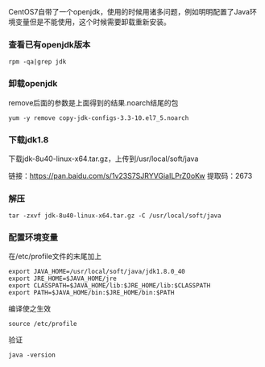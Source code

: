 CentOS7自带了一个openjdk，使用的时候用诸多问题，例如明明配置了Java环境变量但是不能使用，这个时候需要卸载重新安装。

### 查看已有openjdk版本

```
rpm -qa|grep jdk
```

### 卸载openjdk

remove后面的参数是上面得到的结果.noarch结尾的包

```
yum -y remove copy-jdk-configs-3.3-10.el7_5.noarch
```

### 下载jdk1.8

下载jdk-8u40-linux-x64.tar.gz，上传到/usr/local/soft/java

链接：https://pan.baidu.com/s/1v23S7SJRYVGiaILPrZ0oKw
提取码：2673

### 解压

```
tar -zxvf jdk-8u40-linux-x64.tar.gz -C /usr/local/soft/java
```

### 配置环境变量

在/etc/profile文件的末尾加上

```
export JAVA_HOME=/usr/local/soft/java/jdk1.8.0_40
export JRE_HOME=$JAVA_HOME/jre
export CLASSPATH=$JAVA_HOME/lib:$JRE_HOME/lib:$CLASSPATH
export PATH=$JAVA_HOME/bin:$JRE_HOME/bin:$PATH
```

编译使之生效

```
source /etc/profile
```

验证

```
java -version
```